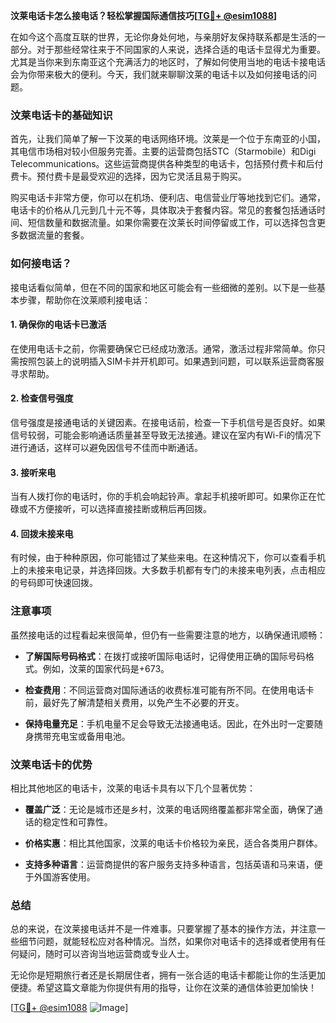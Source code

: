 **汶莱电话卡怎么接电话？轻松掌握国际通信技巧[[TG💪+ @esim1088](https://t.me/s/esim1088)]**

在如今这个高度互联的世界，无论你身处何地，与亲朋好友保持联系都是生活的一部分。对于那些经常往来于不同国家的人来说，选择合适的电话卡显得尤为重要。尤其是当你来到东南亚这个充满活力的地区时，了解如何使用当地的电话卡接电话会为你带来极大的便利。今天，我们就来聊聊汶莱的电话卡以及如何接电话的问题。

### 汶莱电话卡的基础知识

首先，让我们简单了解一下汶莱的电话网络环境。汶莱是一个位于东南亚的小国，其电信市场相对较小但服务完善。主要的运营商包括STC（Starmobile）和Digi Telecommunications。这些运营商提供各种类型的电话卡，包括预付费卡和后付费卡。预付费卡是最受欢迎的选择，因为它灵活且易于购买。

购买电话卡非常方便，你可以在机场、便利店、电信营业厅等地找到它们。通常，电话卡的价格从几元到几十元不等，具体取决于套餐内容。常见的套餐包括通话时间、短信数量和数据流量。如果你需要在汶莱长时间停留或工作，可以选择包含更多数据流量的套餐。

### 如何接电话？

接电话看似简单，但在不同的国家和地区可能会有一些细微的差别。以下是一些基本步骤，帮助你在汶莱顺利接电话：

#### 1. 确保你的电话卡已激活
在使用电话卡之前，你需要确保它已经成功激活。通常，激活过程非常简单。你只需按照包装上的说明插入SIM卡并开机即可。如果遇到问题，可以联系运营商客服寻求帮助。

#### 2. 检查信号强度
信号强度是接通电话的关键因素。在接电话前，检查一下手机信号是否良好。如果信号较弱，可能会影响通话质量甚至导致无法接通。建议在室内有Wi-Fi的情况下进行通话，这样可以避免因信号不佳而中断通话。

#### 3. 接听来电
当有人拨打你的电话时，你的手机会响起铃声。拿起手机接听即可。如果你正在忙碌或不方便接听，可以选择直接挂断或稍后再回拨。

#### 4. 回拨未接来电
有时候，由于种种原因，你可能错过了某些来电。在这种情况下，你可以查看手机上的未接来电记录，并选择回拨。大多数手机都有专门的未接来电列表，点击相应的号码即可快速回拨。

### 注意事项

虽然接电话的过程看起来很简单，但仍有一些需要注意的地方，以确保通讯顺畅：

- **了解国际号码格式**：在拨打或接听国际电话时，记得使用正确的国际号码格式。例如，汶莱的国家代码是+673。
  
- **检查费用**：不同运营商对国际通话的收费标准可能有所不同。在使用电话卡前，最好先了解清楚相关费用，以免产生不必要的开支。

- **保持电量充足**：手机电量不足会导致无法接通电话。因此，在外出时一定要随身携带充电宝或备用电池。

### 汶莱电话卡的优势

相比其他地区的电话卡，汶莱的电话卡具有以下几个显著优势：

- **覆盖广泛**：无论是城市还是乡村，汶莱的电话网络覆盖都非常全面，确保了通话的稳定性和可靠性。

- **价格实惠**：相比其他国家，汶莱的电话卡价格较为亲民，适合各类用户群体。

- **支持多种语言**：运营商提供的客户服务支持多种语言，包括英语和马来语，便于外国游客使用。

### 总结

总的来说，在汶莱接电话并不是一件难事。只要掌握了基本的操作方法，并注意一些细节问题，就能轻松应对各种情况。当然，如果你对电话卡的选择或者使用有任何疑问，随时可以咨询当地运营商或专业人士。

无论你是短期旅行者还是长期居住者，拥有一张合适的电话卡都能让你的生活更加便捷。希望这篇文章能为你提供有用的指导，让你在汶莱的通信体验更加愉快！

[[TG💪+ @esim1088](https://t.me/s/esim1088) ![Image](https://i.postimg.cc/4NQfJmqS/Snipaste-2025-05-13-00-14-12.png)]